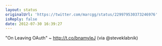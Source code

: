 ```yaml
---
layout: status
originalUrl: 'https://twitter.com/marcgg/status/229979530373246976'
isReply: false
date: 2012-07-30 16:39:27
---
```


"On Leaving OAuth" ~ http://t.co/bnamyIeJ (via @steveklabnik)
